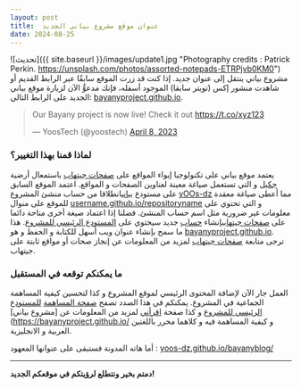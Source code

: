 ```yaml
---
layout: post
title:  عنوان موقع مشروع بياني الجديد
date: 2024-08-25
---
```


![تحديث]({{ site.baseurl }}/images/update1.jpg "Photography credits : Patrick Perkin. https://unsplash.com/photos/assorted-notepads-ETRPjvb0KM0") مشروع بياني ينتقل إلى عنوان جديد. إذا كنت قد زرت الموقع سابقًا عبر الرابط القديم أو شاهدت منشور إكس (تويتر سابقا) الموجود أسفله، فإنك مدعوٌّ الآن لزيارة موقع بياني الجديد على الرابط التالي: [bayanyproject.github.io](https://bayanyproject.github.io/).

<blockquote class="twitter-tweet"><p lang="en" dir="ltr">Our Bayany project is now live! Check it out <a href="https://t.co/xyz123">https://t.co/xyz123</a></p>&mdash; YoosTech (@yoostech) <a href="https://twitter.com/yoostech/status/1826298016061374822">April 8, 2023</a></blockquote> 
<script async src="https://platform.twitter.com/widgets.js" charset="utf-8"></script>

### لماذا قمنا بهذا التغيير؟

يعتمد موقع بياني على تكنولوجيا إيواء المواقع على [صفحات جيتهاب](https://pages.github.com/) باستمعال أرضية [جكيل](https://jekyllrb.com/) و التي تستعمل صياغة معينة لعناوين الصفحات و المواقع. اعتمد الموقع السابق على مستودع [بياني](https:github.com/yOOs-dz/bayany)انطلاقا من حساب منشئ المشروع [yOOs-dz](https:github.com/yOOs-dz/) مما أعطى صياغة معقدة للموقع على منوال [username.github.io/repositoryname](https://yoos-dz.github.io/bayany) و التي تحتوي على معلومات غير ضرورية مثل اسم حساب المنشئ. فضلنا إذا اعتماد صيغة أخرى متاحة دائما على [صفحات جيتهاب](https://pages.github.com/)بإنشاء [حساب](https://github.com/bayanyproject/bayanyproject) جديد سيحتوي على [المستودع الرئيسي للمشروع](https://github.com/bayanyproject/bayanyproject.github.io). هذا ما سمح بإنشاء عنوان ويب أسهل للكتابة و الحفظ و هو [bayanyproject.github.io](https://bayanyproject.github.io/). ترجى متابعة [صفحات جيتهاب](https://pages.github.com/) لمزيد من المعلومات عن إنجاز صحات أو مواقع ثابتة على جيتهاب.


### ما يمكنكم توقعه في المستقبل

العمل جار الآن لإضافة المحتوى الرئيسي لموقع المشروع و كذا لتحسين كيفية المساهمة الجماعية في المشروع. يمكنكم في هذا الصدد تصفح [صفحة المساهمة](https://github.com/bayanyproject/bayanyproject.github.io/blob/main/CONTRIBUTING.md) [للمستودع الرئيسي للمشروع](https://github.com/bayanyproject/bayanyproject.github.io) و كذا صفحة [اقرأني](https://github.com/bayanyproject/bayanyproject.github.io/blob/main/README.md) لمزيد من المعلومات عن [مشروع بياني](https://bayanyproject.github.io/  و كيفية المساهمة فيه و كلاهما محرر باللغتين العربية و الانجليزية.

أما هاته المدونة فستبقى على عنوانها المعهود : [yoos-dz.github.io/bayanyblog/](https://yoos-dz.github.io/bayanyblog/)

---

**دمتم بخير ونتطلع لرؤيتكم في موقعكم الجديد!**

